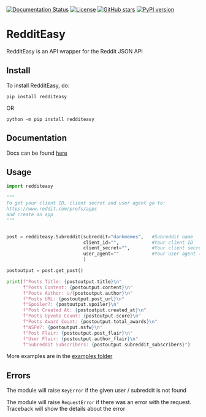 [![Documentation Status](https://readthedocs.org/projects/redditeasy/badge/?version=latest)](https://redditeasy.readthedocs.io/en/latest/?badge=latest)
[![License](https://img.shields.io/github/license/MakufonSkifto/redditeasy)](LICENSE.md)
[![GitHub stars](https://img.shields.io/github/stars/MakufonSkifto/redditeasy)](https://github.com/ExpDev07/coronavirus-tracker-api/stargazers) 
[![PyPI version](https://badge.fury.io/py/redditeasy.svg)](https://badge.fury.io/py/redditeasy)

# RedditEasy

RedditEasy is an API wrapper for the Reddit JSON API

## Install
To install RedditEasy, do:

``pip install redditeasy`` 

OR

``python -m pip install redditeasy``

## Documentation
Docs can be found [here](https://redditeasy.readthedocs.io/en/latest/)

## Usage

```python
import redditeasy

"""
To get your client ID, client secret and user agent go to:
https://www.reddit.com/prefs/apps
and create an app
"""


post = redditeasy.Subreddit(subreddit="dankmemes",   #Subreddit name
                            client_id="",            #Your client ID
                            client_secret="",        #Your client secret
                            user_agent=""            #Your user agent (ex: ClientName/0.1 by YourUsername")
                            )

postoutput = post.get_post()

print(f"Posts Title: {postoutput.title}\n"
      f"Posts Content: {postoutput.content}\n"
      f"Posts Author: u/{postoutput.author}\n"
      f"Posts URL: {postoutput.post_url}\n"
      f"Spoiler?: {postoutput.spoiler}\n"
      f"Post Created At: {postoutput.created_at}\n"
      f"Posts Upvote Count: {postoutput.score}\n"
      f"Posts Award Count: {postoutput.total_awards}\n"
      f"NSFW?: {postoutput.nsfw}\n"
      f"Post Flair: {postoutput.post_flair}\n"
      f"User Flair: {postoutput.author_flair}\n"
      f"Subreddit Subscribers: {postoutput.subreddit_subscribers}")

```

More examples are in the [examples folder](https://github.com/MakufonSkifto/RedditEasy/tree/main/examples)

## Errors

The module will raise ``KeyError`` if the given user / subreddit is not found

The module will raise ``RequestError`` if there was an error with the request. Traceback will show the details about the error
